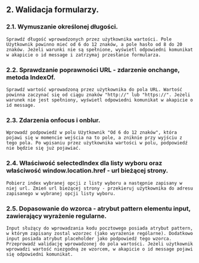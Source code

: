 ## 2. Walidacja formularzy.
### 2.1. Wymuszanie określonej długości.
    Sprawdź długość wprowadzonych przez użytkownika wartości. Pole Użytkownik powinno mieć od 6 do 12 znaków, a pole hasło od 8 do 20 znaków. Jeżeli warunki nie są spełnione, wyświetl odpowiedni komunikat w akapicie o id message i zatrzymaj przesłanie formularza.

### 2.2. Sprawdzanie poprawności URL - zdarzenie onchange, metoda IndexOf.
    Sprawdź wartość wprowadzoną przez użytkownika do pola URL. Wartość powinna zaczynać się od ciągu znaków "http://" lub "https://". Jeżeli warunek nie jest spełniony, wyświetl odpowiedni komunikat w akapicie o id message.

### 2.3. Zdarzenia onfocus i onblur.
    Wprowadź podpowiedź w polu Użytkownik "Od 6 do 12 znaków", która pojawi się w momencie wejścia na to pole, a zniknie przy wyjściu z tego pola. Po wpisaniu przez użytkownika wartości w polu, podpowiedź nie będzie się już pojawiać.

### 2.4. Właściwość selectedIndex dla listy wyboru oraz właściwość window.location.href - url bieżącej strony.
    Pobierz index wybranej opcji z listy wyboru a następnie zapisany w niej url. Zmień url bieżącej strony - przekieruj użytkownika do adresu zapisanego w wybranej opcji listy wyboru.

### 2.5. Dopasowanie do wzorca - atrybut pattern elementu input, zawierający wyrażenie regularne.
    Input służący do wprowadzania kodu pocztowego posiada atrybut pattern, w którym zapisany zostal wzorzec (jako wyrażenie rególarne). Dodatkowo input posiada atrybut placeholder jako podpowiedź tego wzorca.
    Przeprowadź walidację wprowadzonej do pola wartości. Jeżeli użytkownik wprowadzi wartość niezgodną ze wzorcem, w akapicie o id message pojawi się odpowiedni komunikat.

